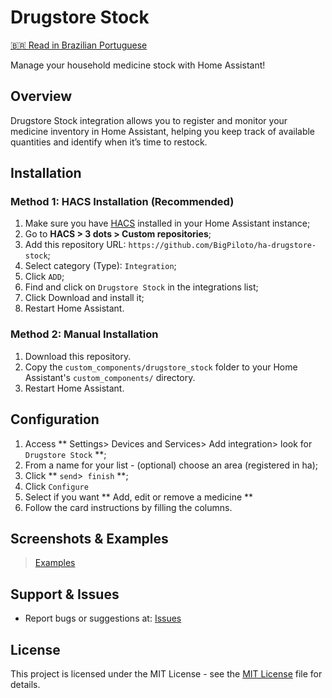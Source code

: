# Drugstore Stock

[🇧🇷 Read in Brazilian Portuguese](README.pt-br.md)

Manage your household medicine stock with Home Assistant!

## Overview

Drugstore Stock integration allows you to register and monitor your medicine inventory in Home Assistant, helping you keep track of available quantities and identify when it’s time to restock.

## Installation

### Method 1: HACS Installation (Recommended)

1. Make sure you have [HACS](https://hacs.xyz/) installed in your Home Assistant instance;
2. Go to **HACS > 3 dots > Custom repositories**;
3. Add this repository URL: `https://github.com/BigPiloto/ha-drugstore-stock`;
3. Select category (Type): `Integration`;
4. Click `ADD`;
5. Find and click on `Drugstore Stock` in the integrations list;
6. Click Download and install it;
7. Restart Home Assistant.

### Method 2: Manual Installation

1. Download this repository.
2. Copy the `custom_components/drugstore_stock` folder to your Home Assistant's `custom_components/` directory.
3. Restart Home Assistant.

## Configuration

1. Access ** Settings> Devices and Services> Add integration> look for `Drugstore Stock` **;
2. From a name for your list - (optional) choose an area (registered in ha);
3. Click ** `send`>` finish` **;
4. Click `Configure`
5. Select if you want ** Add, edit or remove a medicine **
6. Follow the card instructions by filling the columns.

## Screenshots & Examples

> [Examples](documentation/examples.md)

## Support & Issues

- Report bugs or suggestions at: [Issues](https://github.com/BigPiloto/ha-drugstore-stock/issues)

## License

This project is licensed under the MIT License - see the [MIT License](LICENSE) file for details.

